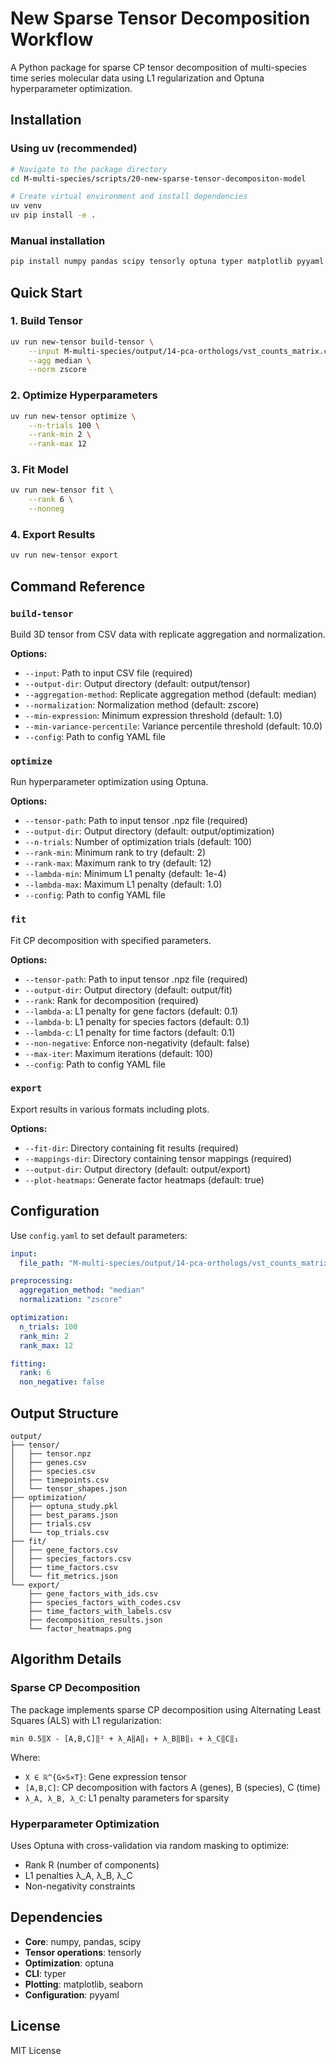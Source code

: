 # New Sparse Tensor Decomposition Workflow

A Python package for sparse CP tensor decomposition of multi-species time series molecular data using L1 regularization and Optuna hyperparameter optimization.

## Installation

### Using uv (recommended)

```bash
# Navigate to the package directory
cd M-multi-species/scripts/20-new-sparse-tensor-decompositon-model

# Create virtual environment and install dependencies
uv venv
uv pip install -e .
```

### Manual installation

```bash
pip install numpy pandas scipy tensorly optuna typer matplotlib pyyaml
```

## Quick Start

### 1. Build Tensor

```bash
uv run new-tensor build-tensor \
    --input M-multi-species/output/14-pca-orthologs/vst_counts_matrix.csv \
    --agg median \
    --norm zscore
```

### 2. Optimize Hyperparameters

```bash
uv run new-tensor optimize \
    --n-trials 100 \
    --rank-min 2 \
    --rank-max 12
```

### 3. Fit Model

```bash
uv run new-tensor fit \
    --rank 6 \
    --nonneg
```

### 4. Export Results

```bash
uv run new-tensor export
```

## Command Reference

### `build-tensor`

Build 3D tensor from CSV data with replicate aggregation and normalization.

**Options:**
- `--input`: Path to input CSV file (required)
- `--output-dir`: Output directory (default: output/tensor)
- `--aggregation-method`: Replicate aggregation method (default: median)
- `--normalization`: Normalization method (default: zscore)
- `--min-expression`: Minimum expression threshold (default: 1.0)
- `--min-variance-percentile`: Variance percentile threshold (default: 10.0)
- `--config`: Path to config YAML file

### `optimize`

Run hyperparameter optimization using Optuna.

**Options:**
- `--tensor-path`: Path to input tensor .npz file (required)
- `--output-dir`: Output directory (default: output/optimization)
- `--n-trials`: Number of optimization trials (default: 100)
- `--rank-min`: Minimum rank to try (default: 2)
- `--rank-max`: Maximum rank to try (default: 12)
- `--lambda-min`: Minimum L1 penalty (default: 1e-4)
- `--lambda-max`: Maximum L1 penalty (default: 1.0)
- `--config`: Path to config YAML file

### `fit`

Fit CP decomposition with specified parameters.

**Options:**
- `--tensor-path`: Path to input tensor .npz file (required)
- `--output-dir`: Output directory (default: output/fit)
- `--rank`: Rank for decomposition (required)
- `--lambda-a`: L1 penalty for gene factors (default: 0.1)
- `--lambda-b`: L1 penalty for species factors (default: 0.1)
- `--lambda-c`: L1 penalty for time factors (default: 0.1)
- `--non-negative`: Enforce non-negativity (default: false)
- `--max-iter`: Maximum iterations (default: 100)
- `--config`: Path to config YAML file

### `export`

Export results in various formats including plots.

**Options:**
- `--fit-dir`: Directory containing fit results (required)
- `--mappings-dir`: Directory containing tensor mappings (required)
- `--output-dir`: Output directory (default: output/export)
- `--plot-heatmaps`: Generate factor heatmaps (default: true)

## Configuration

Use `config.yaml` to set default parameters:

```yaml
input:
  file_path: "M-multi-species/output/14-pca-orthologs/vst_counts_matrix.csv"

preprocessing:
  aggregation_method: "median"
  normalization: "zscore"

optimization:
  n_trials: 100
  rank_min: 2
  rank_max: 12

fitting:
  rank: 6
  non_negative: false
```

## Output Structure

```
output/
├── tensor/
│   ├── tensor.npz
│   ├── genes.csv
│   ├── species.csv
│   ├── timepoints.csv
│   └── tensor_shapes.json
├── optimization/
│   ├── optuna_study.pkl
│   ├── best_params.json
│   ├── trials.csv
│   └── top_trials.csv
├── fit/
│   ├── gene_factors.csv
│   ├── species_factors.csv
│   ├── time_factors.csv
│   └── fit_metrics.json
└── export/
    ├── gene_factors_with_ids.csv
    ├── species_factors_with_codes.csv
    ├── time_factors_with_labels.csv
    ├── decomposition_results.json
    └── factor_heatmaps.png
```

## Algorithm Details

### Sparse CP Decomposition

The package implements sparse CP decomposition using Alternating Least Squares (ALS) with L1 regularization:

```
min 0.5‖X - [A,B,C]‖² + λ_A‖A‖₁ + λ_B‖B‖₁ + λ_C‖C‖₁
```

Where:
- `X ∈ ℝ^{G×S×T}`: Gene expression tensor
- `[A,B,C]`: CP decomposition with factors A (genes), B (species), C (time)
- `λ_A, λ_B, λ_C`: L1 penalty parameters for sparsity

### Hyperparameter Optimization

Uses Optuna with cross-validation via random masking to optimize:
- Rank R (number of components)
- L1 penalties λ_A, λ_B, λ_C
- Non-negativity constraints

## Dependencies

- **Core**: numpy, pandas, scipy
- **Tensor operations**: tensorly
- **Optimization**: optuna
- **CLI**: typer
- **Plotting**: matplotlib, seaborn
- **Configuration**: pyyaml

## License

MIT License
